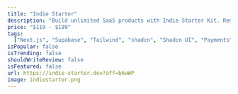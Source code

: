 ```yaml
---
title: "Indie Starter"
description: "Build unlimited SaaS products with Indie Starter Kit. Remove the hassle and save days of work."
price: "$119 - $199"
tags:
  ["Next.js", "Supabase", "Tailwind", "shadcn", "Shadcn UI", "Payments", "SEO"]
isPopular: false
isTrending: false
shouldWriteReview: false
isFeatured: false
url: https://indie-starter.dev?aff=b6wWP
image: indiestarter.png
---
```

